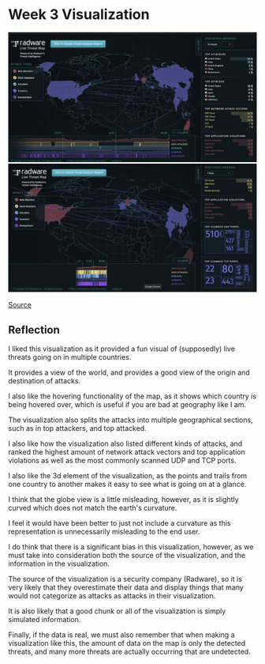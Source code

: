 # Week 3 Visualization

![cybersecurity_attacks](./files/visw3.png)
![cybersecurity_attacks](./files/visw3-2.png)

[Source](https://livethreatmap.radware.com/)

## Reflection

I liked this visualization as it provided a fun visual of (supposedly) live threats going on
in multiple countries.

It provides a view of the world, and provides a good view of the origin and destination of
attacks.

I also like the hovering functionality of the map, as it shows which country is being hovered
over, which is useful if you are bad at geography like I am.

The visualization also splits the attacks into multiple geographical sections, such as in
top attackers, and top attacked.

I also like how the visualization also listed different kinds of attacks, and ranked the highest
amount of network attack vectors and top application violations as well as the most
commonly scanned UDP and TCP ports.

I also like the 3d element of the visualization, as the points and trails from one country
to another makes it easy to see what is going on at a glance.

I think that the globe view is a little misleading, however, as it is slightly curved which
does not match the earth's curvature.

I feel it would have been better to just not include a curvature as this representation
is unnecessarily misleading to the end user.

I do think that there is a significant bias in this visualization, however, as we
must take into consideration both the source of the visualization, and the information
in the visualization.

The source of the visualization is a security company (Radware), so it is very likely that
they overestimate their data and display things that many would not categorize as attacks
as attacks in their visualization.

It is also likely that a good chunk or all of the visualization is simply simulated information.

Finally, if the data is real, we must also remember that when making a visualization like this,
the amount of data on the map is only the detected threats, and many more threats are
actually occurring that are undetected.
